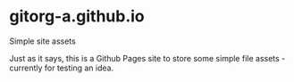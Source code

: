 # gitorg-a.github.io
Simple site assets

Just as it says, this is a Github Pages site to store some simple file assets - currently for testing an idea.
